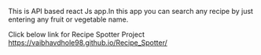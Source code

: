 
This is API based react Js app.In this app you can search any recipe by just entering any fruit or vegetable name.

Click below link for Recipe Spotter Project
https://vaibhavdhole98.github.io/Recipe_Spotter/
